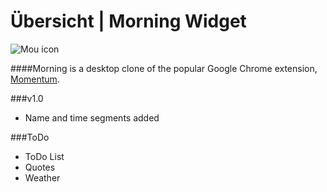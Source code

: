 # Übersicht | Morning Widget

![Mou icon](http://i.imgur.com/ioZfN3u.png)

####Morning is a desktop clone of the popular Google Chrome extension, [Momentum](http://momentumdash.com/).

###v1.0
- Name and time segments added

###ToDo
- ToDo List
- Quotes
- Weather


